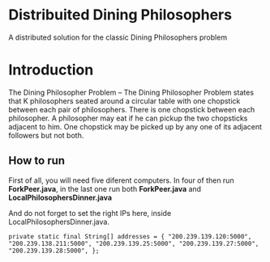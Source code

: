 # Distribuited Dining Philosophers

A distributed solution for the classic Dining Philosophers problem

# Introduction

The Dining Philosopher Problem – The Dining Philosopher Problem states that K philosophers seated around a circular table with one chopstick between each pair of philosophers. There is one chopstick between each philosopher. A philosopher may eat if he can pickup the two chopsticks adjacent to him. One chopstick may be picked up by any one of its adjacent followers but not both.

## How to run

First of all, you will need five diferent computers. In four of then run **ForkPeer.java**, in the last one run both **ForkPeer.java** and **LocalPhilosophersDinner.java**

And do not forget to set the right IPs here, inside LocalPhilosophersDinner.java.

`private static final String[] addresses = {
            "200.239.139.120:5000",
            "200.239.138.211:5000",
            "200.239.139.25:5000",
            "200.239.139.27:5000",
            "200.239.139.28:5000",
    };`


